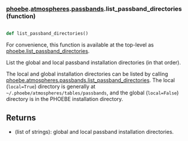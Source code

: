 ### [phoebe](phoebe.md).[atmospheres](phoebe.atmospheres.md).[passbands](phoebe.atmospheres.passbands.md).list_passband_directories (function)


```py

def list_passband_directories()

```



For convenience, this function is available at the top-level as
[phoebe.list_passband_directories](phoebe.list_passband_directories.md).

List the global and local passband installation directories (in that order).

The local and global installation directories can be listed by calling
[phoebe.atmospheres.passbands.list_passband_directories](phoebe.atmospheres.passbands.list_passband_directories.md).  The local
(`local=True`) directory is generally at
`~/.phoebe/atmospheres/tables/passbands`, and the global (`local=False`)
directory is in the PHOEBE installation directory.

Returns
--------
* (list of strings): global and local passband installation directories.


